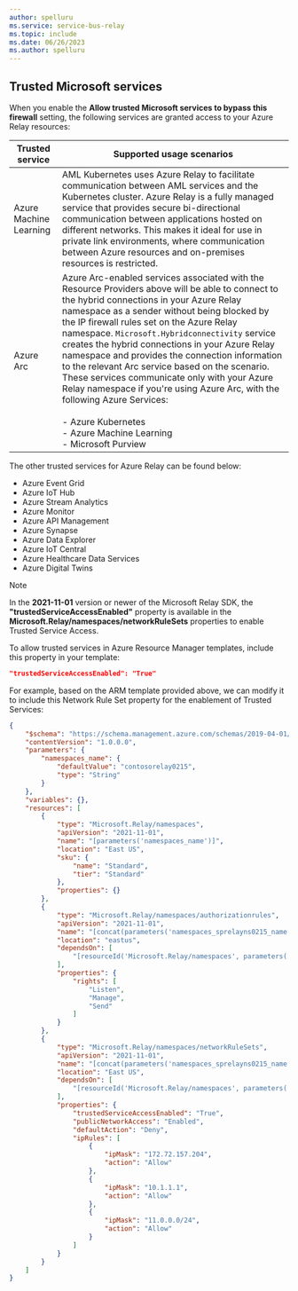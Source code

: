 ```yaml
---
author: spelluru
ms.service: service-bus-relay
ms.topic: include
ms.date: 06/26/2023
ms.author: spelluru
---
```


## Trusted Microsoft services
When you enable the **Allow trusted Microsoft services to bypass this firewall** setting, the following services are granted access to your Azure Relay resources:

| Trusted service | Supported usage scenarios | 
| --------------- | ------------------------- | 
| Azure Machine Learning | AML Kubernetes uses Azure Relay to facilitate communication between AML services and the Kubernetes cluster. Azure Relay is a fully managed service that provides secure bi-directional communication between applications hosted on different networks. This makes it ideal for use in private link environments, where communication between Azure resources and on-premises resources is restricted. |
| Azure Arc | Azure Arc-enabled services associated with the Resource Providers above will be able to connect to the hybrid connections in your Azure Relay namespace as a sender without being blocked by the IP firewall rules set on the Azure Relay namespace. `Microsoft.Hybridconnectivity` service creates the hybrid connections in your Azure Relay namespace and provides the connection information to the relevant Arc service based on the scenario. These services communicate only with your Azure Relay namespace if you're using Azure Arc, with the following Azure Services: <br/><br> - Azure Kubernetes<br/> - Azure Machine Learning <br/> - Microsoft Purview |


The other trusted services for Azure Relay can be found below:
- Azure Event Grid
- Azure IoT Hub
- Azure Stream Analytics
- Azure Monitor
- Azure API Management
- Azure Synapse
- Azure Data Explorer
- Azure IoT Central
- Azure Healthcare Data Services
- Azure Digital Twins

>[!NOTE]
> In the **2021-11-01** version or newer of the Microsoft Relay SDK, the **"trustedServiceAccessEnabled"** property is available in the **Microsoft.Relay/namespaces/networkRuleSets** properties to enable Trusted Service Access.
>
> To allow trusted services in Azure Resource Manager templates, include this property in your template:
> ```json
> "trustedServiceAccessEnabled": "True"
> ```

For example, based on the ARM template provided above, we can modify it to include this Network Rule Set property for the enablement of Trusted Services:

```json
{
    "$schema": "https://schema.management.azure.com/schemas/2019-04-01/deploymentTemplate.json#",
    "contentVersion": "1.0.0.0",
    "parameters": {
        "namespaces_name": {
            "defaultValue": "contosorelay0215",
            "type": "String"
        }
    },
    "variables": {},
    "resources": [
        {
            "type": "Microsoft.Relay/namespaces",
            "apiVersion": "2021-11-01",
            "name": "[parameters('namespaces_name')]",
            "location": "East US",
            "sku": {
                "name": "Standard",
                "tier": "Standard"
            },
            "properties": {}
        },
        {
            "type": "Microsoft.Relay/namespaces/authorizationrules",
            "apiVersion": "2021-11-01",
            "name": "[concat(parameters('namespaces_sprelayns0215_name'), '/RootManageSharedAccessKey')]",
            "location": "eastus",
            "dependsOn": [
                "[resourceId('Microsoft.Relay/namespaces', parameters('namespaces_sprelayns0215_name'))]"
            ],
            "properties": {
                "rights": [
                    "Listen",
                    "Manage",
                    "Send"
                ]
            }
        },
        {
            "type": "Microsoft.Relay/namespaces/networkRuleSets",
            "apiVersion": "2021-11-01",
            "name": "[concat(parameters('namespaces_sprelayns0215_name'), '/default')]",
            "location": "East US",
            "dependsOn": [
                "[resourceId('Microsoft.Relay/namespaces', parameters('namespaces_sprelayns0215_name'))]"
            ],
            "properties": {
                "trustedServiceAccessEnabled": "True",
                "publicNetworkAccess": "Enabled",
                "defaultAction": "Deny",
                "ipRules": [
                    {
                        "ipMask": "172.72.157.204",
                        "action": "Allow"
                    },
                    {
                        "ipMask": "10.1.1.1",
                        "action": "Allow"
                    },
                    {
                        "ipMask": "11.0.0.0/24",
                        "action": "Allow"
                    }
                ]
            }
        }
    ]
}
```
